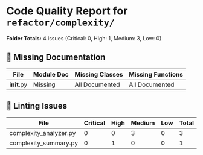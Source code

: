# Code Quality Report for `refactor/complexity/`

**Folder Totals:** 4 issues (Critical: 0, High: 1, Medium: 3, Low: 0)

## 📄 Missing Documentation
| File | Module Doc | Missing Classes | Missing Functions |
| ---- | -----------| ----------------| ------------------ |
| __init__.py | Missing | All Documented | All Documented |

## 🧹 Linting Issues
| File | Critical | High | Medium | Low | Total |
| ---- | -------- | ---- | ------ | --- | ----- |
| complexity_analyzer.py | 0 | 0 | 3 | 0 | 3 |
| complexity_summary.py | 0 | 1 | 0 | 0 | 1 |
